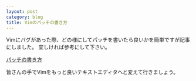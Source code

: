 ```yaml
---
layout: post
category: blog
title: Vimのパッチの書き方
---
```

Vimにバグがあった際、どの様にしてパッチを書いたら良いかを簡単ですが記事にしました。
宜しければ参考にして下さい。

[パッチの書き方](http://vim-jp.org/docs/how\_to\_write\_patches.html)

皆さんの手でVimをもっと良いテキストエディタへと変えて行きましょう。
